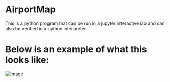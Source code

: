 # AirportMap
This is a python program that can be run in a jupyter interactive lab and can also be verified in a python interpreter.

# Below is an example of what this looks like:

![image](https://user-images.githubusercontent.com/101802030/183243938-94419018-2a29-4a82-a8b1-b7fd0b0dc269.png)
